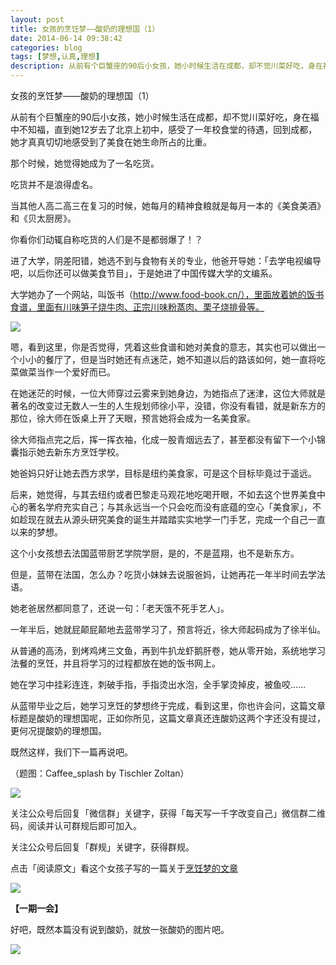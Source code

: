 ```yaml
---
layout: post
title: 女孩的烹饪梦——酸奶的理想国（1）
date: 2014-06-14 09:38:42
categories: blog
tags: [梦想,认真,理想]
description: 从前有个巨蟹座的90后小女孩，她小时候生活在成都，却不觉川菜好吃，身在福中不知福，直到她12岁去了北京上初中，感受了一年校食堂的待遇，回到成都，她才真真切切地感受到了美食在她生命所占的比重。
---
```



女孩的烹饪梦——酸奶的理想国（1）


从前有个巨蟹座的90后小女孩，她小时候生活在成都，却不觉川菜好吃，身在福中不知福，直到她12岁去了北京上初中，感受了一年校食堂的待遇，回到成都，她才真真切切地感受到了美食在她生命所占的比重。

那个时候，她觉得她成为了一名吃货。

吃货并不是浪得虚名。

当其他人高二高三在复习的时候，她每月的精神食粮就是每月一本的《美食美酒》和《贝太厨房》。

你看你们动辄自称吃货的人们是不是都弱爆了！？

进了大学，阴差阳错，她选不到与食物有关的专业，他爸开导她：「去学电视编导吧，以后你还可以做美食节目」，于是她进了中国传媒大学的文编系。

大学她办了一个网站，叫饭书（http://www.food-book.cn/），里面放着她的饭书食谱，里面有川味笋子烧牛肉、正宗川味粉蒸肉、栗子烧排骨等。

![](http://cnfeat.qiniudn.com/%E5%9B%BE%E5%83%8F%202014-06-11-00-14-17.png)

嗯，看到这里，你是否觉得，凭着这些食谱和她对美食的意志，其实也可以做出一个小小的餐厅了，但是当时她还有点迷茫，她不知道以后的路该如何，她一直将吃菜做菜当作一个爱好而已。

在她迷茫的时候，一位大师穿过云雾来到她身边，为她指点了迷津，这位大师就是著名的改变过无数人一生的人生规划师徐小平，没错，你没有看错，就是新东方的那位，徐大师在饭桌上开了天眼，预言她将会成为一名美食家。

徐大师指点完之后，挥一挥衣袖，化成一股青烟远去了，甚至都没有留下一个小锦囊指示她去新东方烹饪学校。

她爸妈只好让她去西方求学，目标是纽约美食家，可是这个目标毕竟过于遥远。

后来，她觉得，与其去纽约或者巴黎走马观花地吃喝开眼，不如去这个世界美食中心的著名学府充实自己；与其永远当一个只会吃而没有底蕴的空心「美食家」，不如趁现在就去从源头研究美食的诞生并踏踏实实地学一门手艺，完成一个自己一直以来的梦想。

这个小女孩想去法国蓝带厨艺学院学厨，是的，不是蓝翔，也不是新东方。

但是，蓝带在法国，怎么办？吃货小妹妹去说服爸妈，让她再花一年半时间去学法语。

她老爸居然都同意了，还说一句：「老天饿不死手艺人」。

一年半后，她就屁颠屁颠地去蓝带学习了，预言将近，徐大师起码成为了徐半仙。

从普通的高汤，到烤鸡烤三文鱼，再到牛扒龙虾鹅肝卷，她从零开始，系统地学习法餐的烹饪，并且将学习的过程都放在她的饭书网上。

她在学习中挂彩连连，刺破手指，手指烫出水泡，全手掌烫掉皮，被鱼咬……

从蓝带毕业之后，她学习烹饪的梦想终于完成，看到这里，你也许会问，这篇文章标题是酸奶的理想国呢，正如你所见，这篇文章真还连酸奶这两个字还没有提过，更何况提酸奶的理想国。

既然这样，我们下一篇再说吧。

（题图：Caffee_splash by Tischler Zoltan）

![](http://pic.yupoo.com/vankos_v/DMJiv6i8/mHDSX.png)

关注公众号后回复「微信群」关键字，获得「每天写一千字改变自己」微信群二维码，阅读并认可群规后即可加入。

关注公众号后回复「群规」关键字，获得群规。

点击「阅读原文」看这个女孩子写的一篇关于[烹饪梦的文章](http://www.food-book.cn/?p=593)

![](http://pic.yupoo.com/vankos_v/DOMQ5v84/HtU20.png)

**【一期一会】**

好吧，既然本篇没有说到酸奶，就放一张酸奶的图片吧。

![](http://cnfeat.qiniudn.com/image_1398591713.404485.jpg)

